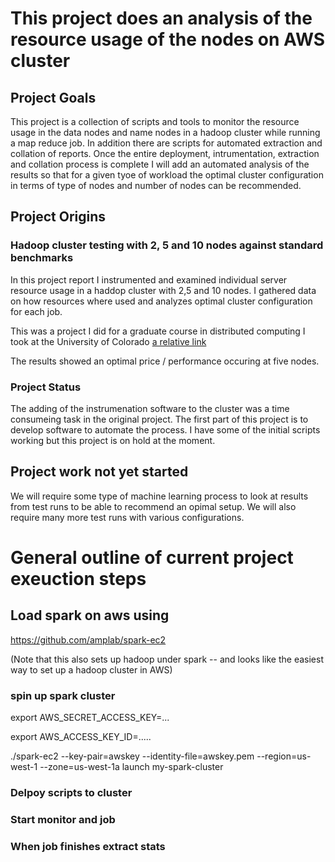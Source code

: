 # This project does an analysis of the resource usage of the nodes on AWS cluster
## Project Goals
This project is a collection of scripts and tools to monitor the resource usage in the data nodes and name nodes in a hadoop cluster while running a map reduce job. In addition there are scripts for automated extraction and collation of reports.  Once the entire deployment, intrumentation, extraction and collation process is complete I will add an automated analysis of the results so that for a given tyoe of workload the optimal cluster configuration in terms of type of nodes and number of nodes can be recommended.

## Project Origins
### Hadoop cluster testing with 2, 5 and 10 nodes against standard benchmarks

In this project report I instrumented and examined individual server resource usage in a haddop cluster with 2,5 and 10 nodes. I gathered data on how resources where used and analyzes optimal cluster configuration for each job.

This was a project I did for a graduate course in distributed computing I took at the University of Colorado
[a relative link](other_file.md)

The results showed an optimal price / performance occuring at five nodes.


### Project Status

The adding of the instrumenation software to the cluster was a time consumeing task in the original project. The first part of this project is to develop software to automate the process. I have some of the initial scripts working but this project is on hold at the moment.

## Project work not yet started

We will require some type of machine learning process to look at results from test runs to be able to recommend an opimal setup.  We will also require many more test runs with various configurations.



# General outline of current project exeuction steps

## Load spark on aws using 
https://github.com/amplab/spark-ec2

(Note that this also sets up hadoop under spark -- and looks like the easiest way to set up a hadoop cluster in AWS)

### spin up spark cluster
export AWS_SECRET_ACCESS_KEY=...

export AWS_ACCESS_KEY_ID=.....

./spark-ec2 --key-pair=awskey --identity-file=awskey.pem --region=us-west-1 --zone=us-west-1a launch my-spark-cluster

### Delpoy scripts to cluster


### Start monitor and job


### When job finishes extract stats

